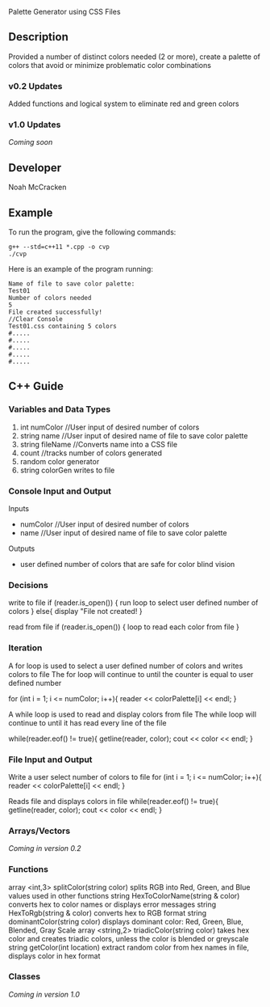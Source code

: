 Palette Generator using CSS Files

## Description

Provided a number of distinct colors needed (2 or more), create a palette of colors that avoid or minimize problematic color combinations

### v0.2 Updates

Added functions and logical system to eliminate red and green colors

### v1.0 Updates

*Coming soon*


## Developer

Noah McCracken

## Example

To run the program, give the following commands:

```
g++ --std=c++11 *.cpp -o cvp
./cvp
```

Here is an example of the program running:

```
Name of file to save color palette: 
Test01
Number of colors needed 
5
File created successfully!
//Clear Console
Test01.css containing 5 colors 
#.....
#.....
#.....
#.....
#.....
```

## C++ Guide

### Variables and Data Types

1. int numColor //User input of desired number of colors
2. string name //User input of desired name of file to save color palette
3. string fileName //Converts name into a CSS file
4. count //tracks number of colors generated
5. random color generator
6. string colorGen writes to file

### Console Input and Output

Inputs
* numColor //User input of desired number of colors
* name //User input of desired name of file to save color palette

Outputs
* user defined number of colors that are safe for color blind vision

### Decisions

write to file
if (reader.is_open()) {
  run loop to select user defined number of colors
}
else{
  display "File not created!
}

read from file
if (reader.is_open()) {
  loop to read each color from file
}

### Iteration

A for loop is used to select a user defined number of colors and writes colors to file
The for loop will continue to until the counter is equal to user defined number

for (int i = 1; i <= numColor; i++){
  reader << colorPalette[i] << endl;
}


A while loop is used to read and display colors from file
The while loop will continue to until it has read every line of the file 

while(reader.eof() != true){
  getline(reader, color);
  cout << color << endl;
}

### File Input and Output

Write a user select number of colors to file
for (int i = 1; i <= numColor; i++){
  reader << colorPalette[i] << endl;
}

Reads file and displays colors in file
while(reader.eof() != true){
  getline(reader, color);
  cout << color << endl;
}

### Arrays/Vectors

*Coming in version 0.2*

### Functions

array <int,3> splitColor(string color)
  splits RGB into Red, Green, and Blue values
  used in other functions
string HexToColorName(string & color)
  converts hex to color names or displays error messages
string HexToRgb(string & color)
  converts hex to RGB format
string dominantColor(string color)
  displays dominant color: Red, Green, Blue, Blended, Gray Scale
array <string,2> triadicColor(string color)
  takes hex color and creates triadic colors, unless the color is blended or greyscale
string getColor(int location)
  extract random color from hex names in file, displays color in hex format

### Classes

*Coming in version 1.0*
